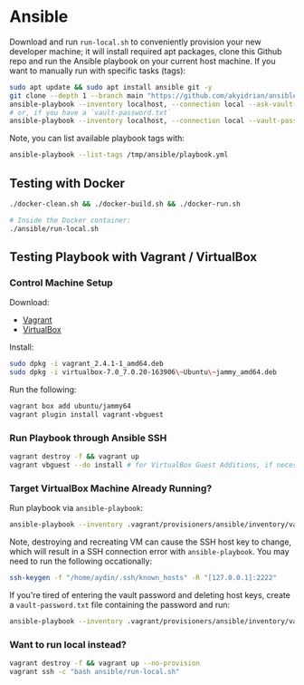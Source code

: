 # Ansible

Download and run `run-local.sh` to conveniently provision your new developer machine; it will install required apt packages, clone this Github repo and run the Ansible playbook on your current host machine. If you want to manually run with specific tasks (tags):

```bash
sudo apt update && sudo apt install ansible git -y
git clone --depth 1 --branch main "https://github.com/akyidrian/ansible.git" /tmp/ansible
ansible-playbook --inventory localhost, --connection local --ask-vault-pass --tags all --skip-tags "" /tmp/ansible/playbook.yml
# or, if you have a `vault-password.txt`
ansible-playbook --inventory localhost, --connection local --vault-password-file /tmp/ansible/vault-password.txt --tags all --skip-tags "" /tmp/ansible/playbook.yml
```

Note, you can list available playbook tags with:

```bash
ansible-playbook --list-tags /tmp/ansible/playbook.yml
```

## Testing with Docker

```bash
./docker-clean.sh && ./docker-build.sh && ./docker-run.sh

# Inside the Docker container:
./ansible/run-local.sh
```

## Testing Playbook with Vagrant / VirtualBox

### Control Machine Setup

Download:
 * [Vagrant](https://releases.hashicorp.com/vagrant/)
 * [VirtualBox](https://www.virtualbox.org/wiki/Linux_Downloads)

Install:
 ```bash
sudo dpkg -i vagrant_2.4.1-1_amd64.deb
sudo dpkg -i virtualbox-7.0_7.0.20-163906\~Ubuntu\~jammy_amd64.deb
```

Run the following:
```bash
vagrant box add ubuntu/jammy64
vagrant plugin install vagrant-vbguest
```

### Run Playbook through Ansible SSH

```bash
vagrant destroy -f && vagrant up
vagrant vbguest --do install # for VirtualBox Guest Additions, if necessary
```

### Target VirtualBox Machine Already Running?

Run playbook via `ansible-playbook`:
```bash
ansible-playbook --inventory .vagrant/provisioners/ansible/inventory/vagrant_ansible_inventory --ask-vault-pass playbook.yml 
```

Note, destroying and recreating VM can cause the SSH host key to change, which will result in a SSH connection error with `ansible-playbook`. You may need to run the following occationally:
```bash
ssh-keygen -f "/home/aydin/.ssh/known_hosts" -R "[127.0.0.1]:2222"
```

If you're tired of entering the vault password and deleting host keys, create a `vault-password.txt` file containing the password and run:
```bash
ansible-playbook --inventory .vagrant/provisioners/ansible/inventory/vagrant_ansible_inventory --vault-password-file vault-password.txt --extra-vars "ansible_ssh_common_args='-o StrictHostKeyChecking=no'" playbook.yml
```

### Want to run local instead?

```bash
vagrant destroy -f && vagrant up --no-provision
vagrant ssh -c "bash ansible/run-local.sh"
```
